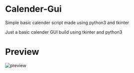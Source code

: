 <h1>Calender-Gui</h1>                                                      

Simple basic calender script made using python3 and tkinter

Just a basic calender GUI build using tkinter and python3

# Preview
![preview](https://user-images.githubusercontent.com/91788439/217499476-d7c1e52f-2620-48f6-aa50-c690c8dba9c0.png)
